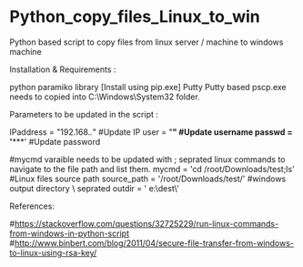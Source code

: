 # Python_copy_files_Linux_to_win
Python based script to copy files from linux server / machine to windows machine

Installation & Requirements :

python paramiko library [Install using pip.exe]
Putty
Putty based pscp.exe needs to copied into C:\Windows\System32 folder.

Parameters to be updated in the script :

IPaddress = "192.168.*.*" #Update IP
user = "****" #Update username
passwd = '*******' #Update password

#mycmd varaible needs to be updated with ; seprated linux commands to navigate to the file path and list them.
mycmd = 'cd /root/Downloads/test;ls'
#Linux files source path
source_path = '/root/Downloads/test/'
#windows output directory \\ seprated
outdir = ' e:\\dest\\'

References:

#https://stackoverflow.com/questions/32725229/run-linux-commands-from-windows-in-python-script
#http://www.binbert.com/blog/2011/04/secure-file-transfer-from-windows-to-linux-using-rsa-key/
